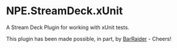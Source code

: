 # NPE.StreamDeck.xUnit
A Stream Deck Plugin for working with xUnit tests.

This plugin has been made possible, in part, by [BarRaider](https://github.com/BarRaider) - Cheers!

